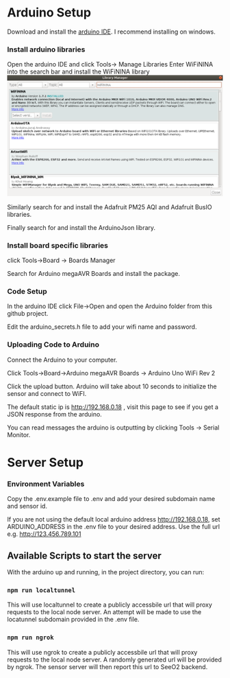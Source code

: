 # Arduino Setup

Download and install the [arduino IDE](https://www.arduino.cc/en/main/software). I recommend installing on windows.

### Install arduino libraries
Open the arduino IDE and click Tools-> Manage Libraries
Enter WiFiNINA into the search bar and install the WiFiNINA library
!["ArduinoLibraryInstall"](https://github.com/kong5000/SeeO2-sensor-server/blob/master/docs/arduino_library.png?raw=true)

Similarly search for and install the Adafruit PM25 AQI and Adafruit BusIO libraries.

Finally search for and install the ArduinoJson library.

### Install board specific libraries
click Tools->Board -> Boards Manager

Search for Arduino megaAVR Boards and install the package.


### Code Setup
In the arduino IDE click File->Open and open the Arduino folder from this github project.

Edit the arduino_secrets.h file to add your wifi name and password.


### Uploading Code to Arduino
Connect the Arduino to your computer.

Click Tools->Board->Arduino megaAVR Boards -> Arduino Uno WiFi Rev 2

Click the upload button. Arduino will take about 10 seconds to initialize the sensor and connect to WiFI.

The default static ip is http://192.168.0.18 , visit this page to see if you get a JSON response from the arduino.

You can read messages the arduino is outputting by clicking Tools -> Serial Monitor.

# Server Setup

### Environment Variables

Copy the .env.example file to .env and add your desired subdomain name and sensor id. 

If you are not using the default local arduino address http://192.168.0.18, set ARDUINO_ADDRESS in the .env file to your desired address. Use the full url e.g. http://123.456.789.101

## Available Scripts to start the server

With the arduino up and running, in the project directory, you can run:

### `npm run localtunnel`

This will use localtunnel to create a publicly accessbile url that will proxy requests to the local node server. An attempt will be made to use the locatunnel subdomain provided in the .env file.

### `npm run ngrok`

This will use ngrok to create a publicly accessbile url that will proxy requests to the local node server. A randomly generated url will be provided by ngrok. The sensor server will then report this url to SeeO2 backend.